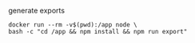 generate exports

```
docker run --rm -v$(pwd):/app node \
bash -c "cd /app && npm install && npm run export"
```
